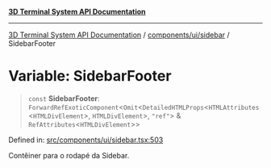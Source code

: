 [**3D Terminal System API Documentation**](../../../../README.md)

***

[3D Terminal System API Documentation](../../../../README.md) / [components/ui/sidebar](../README.md) / SidebarFooter

# Variable: SidebarFooter

> `const` **SidebarFooter**: `ForwardRefExoticComponent`\<`Omit`\<`DetailedHTMLProps`\<`HTMLAttributes`\<`HTMLDivElement`\>, `HTMLDivElement`\>, `"ref"`\> & `RefAttributes`\<`HTMLDivElement`\>\>

Defined in: [src/components/ui/sidebar.tsx:503](https://github.com/Dicommunitas/ThreeJS_Terminal_3D/blob/afa16084199c8b26e5e606d73d21408027534f3a/src/components/ui/sidebar.tsx#L503)

Contêiner para o rodapé da Sidebar.
